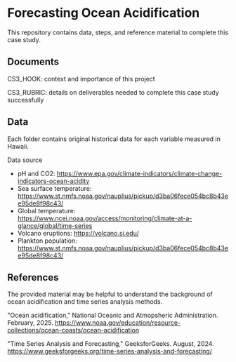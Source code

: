 # Forecasting Ocean Acidification
This repository contains data, steps, and reference material to complete this case study.

## Documents
CS3_HOOK: context and importance of this project

CS3_RUBRIC: details on deliverables needed to complete this case study successfully

## Data
Each folder contains original historical data for each variable measured in Hawaii. 

Data source
- pH and CO2: https://www.epa.gov/climate-indicators/climate-change-indicators-ocean-acidity
- Sea surface temperature: https://www.st.nmfs.noaa.gov/nauplius/pickup/d3ba06fece054bc8b43ee95de8f98c43/
- Global temperature: https://www.ncei.noaa.gov/access/monitoring/climate-at-a-glance/global/time-series
- Volcano eruptions: https://volcano.si.edu/
- Plankton population: https://www.st.nmfs.noaa.gov/nauplius/pickup/d3ba06fece054bc8b43ee95de8f98c43/

## References
The provided material may be helpful to understand the background of ocean acidification and time series analysis methods.

"Ocean acidification," National Oceanic and Atmopsheric Administration. February, 2025. https://www.noaa.gov/education/resource-collections/ocean-coasts/ocean-acidification

"Time Series Analysis and Forecasting," GeeksforGeeks. August, 2024. https://www.geeksforgeeks.org/time-series-analysis-and-forecasting/
